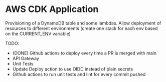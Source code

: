 # AWS CDK Application

Provisioning of a DynamoDB table and some lambdas.
Allow deployment of resources to different environments (create one stack for each env based on the CURRENT_ENV variable)

TODO: 
- (DONE) Github actions to deploy every time a PR is merged with main
- API Gateway
- Unit Tests
- Update Deploy action to use OIDC instead of plain secrets
- Github actions to run unit tests and lint for every commit pushed
